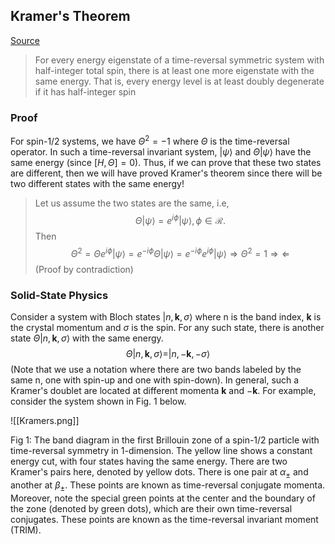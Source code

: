 ## Kramer's Theorem 

[Source](https://ashour.dev/Physics/Kramers+Theorem)

> For every energy eigenstate of a time-reversal symmetric system with half-integer total spin, there is at least one more eigenstate with the same energy. That is, every energy level is at least doubly degenerate if it has half-integer spin

### Proof 
For spin-1/2 systems, we have $\Theta^2 = -1$ where $\Theta$ is the time-reversal operator. In such a time-reversal invariant system, $|\psi\rangle$ and $\Theta |\psi\rangle$ have the same energy (since $[H,\Theta] =0$). Thus, if we can prove that these two states are different, then we will have proved Kramer's theorem since there will be two different states with the same energy!

> Let us assume the two states are the same, i.e,
> $$\Theta |\psi \rangle = e^{i\phi}|\psi\rangle, \phi \in \mathcal{R}.$$
> Then 
> $$\Theta^2 = \Theta e^{i\phi}|\psi\rangle = e^{-i\phi}\Theta|\psi\rangle = e^{-i\phi}e^{i\phi}|\psi\rangle \Rightarrow \Theta^2 = 1 \Rightarrow\Leftarrow$$
> (Proof by contradiction)

### Solid-State Physics 
Consider a system with Bloch states $|n,\textbf{k},\sigma \rangle$ where n is the band index, $\textbf{k}$ is the crystal momentum and $\sigma$ is the spin. For any such state, there is another state $\Theta |n,\textbf{k},\sigma \rangle$ with the same energy.
$$\Theta |n,\textbf{k},\sigma \rangle = |n,-\textbf{k},-\sigma \rangle$$
(Note that we use a notation where there are two bands labeled by the same n, one with spin-up and one with spin-down). In general, such a Kramer's doublet are located at different momenta $\textbf{k}$ and $-\textbf{k}$.  For example, consider the system shown in Fig. 1 below.

![[Kramers.png]]

Fig 1: The band diagram in the first Brillouin zone of a spin-1/2 particle with time-reversal symmetry in 1-dimension. The yellow line shows a constant energy cut, with four states having the same energy. There are two Kramer's pairs here, denoted by yellow dots. There is one pair at $\alpha_{\pm}$ and another at $\beta_{\pm}$.  These points are known as time-reversal conjugate momenta. Moreover, note the special green points at the center and the boundary of the zone (denoted by green dots), which are their own time-reversal conjugates. These points are known as the time-reversal invariant moment (TRIM).



